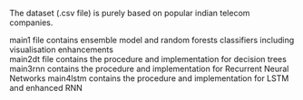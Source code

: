 The dataset (.csv file) is purely based on popular indian telecom companies.

main1 file contains ensemble model and random forests classifiers including visualisation enhancements  
main2dt file contains the procedure and implementation for decision trees 
main3rnn contains the procedure and implementation for Recurrent Neural Networks
main4lstm contains the procedure and implementation for LSTM and enhanced RNN

